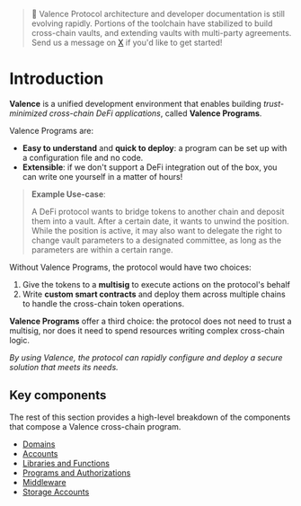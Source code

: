 > 🚧 Valence Protocol architecture and developer documentation is still evolving rapidly. Portions of the toolchain have stabilized to build cross-chain vaults, and extending vaults with multi-party agreements. Send us a message on [X](https://x.com/valencezone) if you'd like to get started!

# Introduction

**Valence** is a unified development environment that enables building *trust-minimized cross-chain DeFi applications*, called **Valence Programs**.

Valence Programs are:

- **Easy to understand** and **quick to deploy**: a program can be set up with a configuration file and no code.
- **Extensible**: if we don't support a DeFi integration out of the box, you can write one yourself in a matter of hours!

> **Example Use-case**:
>
> A DeFi protocol wants to bridge tokens to another chain and deposit them into a vault. After a certain date, it wants to unwind the position. While the position is active, it may also want to delegate the right to change vault parameters to a designated committee, as long as the parameters are within a certain range.

Without Valence Programs, the protocol would have two choices:  
1. Give the tokens to a **multisig** to execute actions on the protocol's behalf  
2. Write **custom smart contracts** and deploy them across multiple chains to handle the cross-chain token operations.

**Valence Programs** offer a third choice: the protocol does not need to trust a multisig, nor does it need to spend resources writing complex cross-chain logic.

*By using Valence, the protocol can rapidly configure and deploy a secure solution that meets its needs.*

## Key components

The rest of this section provides a high-level breakdown of the components that compose a Valence cross-chain program.

- [Domains](./domains.md)
- [Accounts](./accounts.md)
- [Libraries and Functions](./libraries_and_functions.md)
- [Programs and Authorizations](./programs_and_authorizations.md)
- [Middleware](./middleware.md)
- [Storage Accounts](./storage_account.md)
